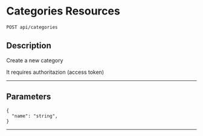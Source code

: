 # Categories Resources

    POST api/categories

## Description
Create a new category

It requires authoritazion (access token)

***

## Parameters

```
{
  "name": "string",
}
```

***
